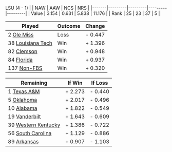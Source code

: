 LSU (4 - 1)
|       |   NAW   |   AAW   |   NCS   |   NRS   |
|-------|---------|---------|---------|---------|
| Value |   3.154 |   0.631 |   5.838 |  11.176 |
| Rank  |      25 |      23 |      37 |       5 |

| Played                    | Outcome    |  Change  |
|---------------------------|------------|----------|
|   2 [Ole Miss              ](OleMiss)| Loss       | -  0.447 |
|  38 [Louisiana Tech        ](LouisianaTech)| Win        | +  1.396 |
|  82 [Clemson               ](Clemson)| Win        | +  0.948 |
|  84 [Florida               ](Florida)| Win        | +  0.937 |
| 137 [Non-FBS               ](NonFBS)| Win        | +  0.320 |

| Remaining                 |  If Win  |  If Loss |
|---------------------------|----------|----------|
|   1 [Texas A&M             ](TexasAM)| +  2.273 | -  0.440 |
|   5 [Oklahoma              ](Oklahoma)| +  2.017 | -  0.496 |
|  10 [Alabama               ](Alabama)| +  1.822 | -  0.549 |
|  19 [Vanderbilt            ](Vanderbilt)| +  1.643 | -  0.609 |
|  39 [Western Kentucky      ](WesternKentucky)| +  1.386 | -  0.722 |
|  56 [South Carolina        ](SouthCarolina)| +  1.129 | -  0.886 |
|  89 [Arkansas              ](Arkansas)| +  0.907 | -  1.103 |

